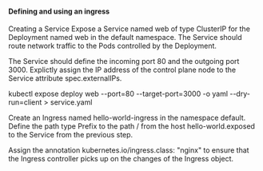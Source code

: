 #### Defining and using an ingress

Creating a Service
Expose a Service named web of type ClusterIP for the Deployment named web in the default namespace. The Service should route network traffic to the Pods controlled by the Deployment.

The Service should define the incoming port 80 and the outgoing port 3000. Explictly assign the IP address of the control plane node to the Service attribute spec.externalIPs.

kubectl expose deploy web --port=80 --target-port=3000 -o yaml --dry-run=client  > service.yaml



Create an Ingress named hello-world-ingress in the namespace default. Define the path type Prefix to the path / from the host hello-world.exposed to the Service from the previous step.

Assign the annotation kubernetes.io/ingress.class: "nginx" to ensure that the Ingress controller picks up on the changes of the Ingress object.
